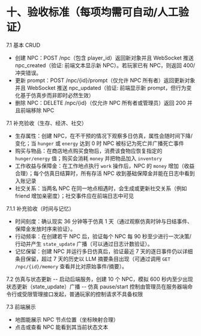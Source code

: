 # 十、验收标准（每项均需可自动/人工验证）

7.1 基本 CRUD
- 创建 NPC：POST /npc（包含 player_id）返回新对象并且 WebSocket 推送 npc_created（验证: 前端文本显示新 NPC）。若玩家已有 NPC，则返回 400/冲突错误。
- 更新 prompt：POST /npc/{id}/prompt（仅允许 NPC 所有者）返回更新对象并且 WebSocket 推送 npc_updated（验证: 前端显示新 prompt，但行为变化基于仿真步而非即时必然生效）
- 删除 NPC：DELETE /npc/{id}（仅允许 NPC 所有者或管理员）返回 200 并且前端移除 NPC

7.1 补充验收（生存、经济、社交）
- 生存属性：创建 NPC，在不干预的情况下观察多日仿真，属性会随时间下降/变化；当 `hunger` 或 `energy` 达到 0 时 NPC 被标记为死亡并广播死亡事件
- 购买与物品：在商店地点购买食物后，消费该食物应恢复指定的 `hunger/energy` 值；购买会消耗 `money` 并把物品加入 `inventory`
- 工作收益与保障金：在工作地点执行 `work` 操作后，NPC 的 `money` 增加（收益合理）；每个仿真日结算时，所有存活 NPC 收到基础保障金并能在日志中看到入账记录
- 社交关系：当两名 NPC 在同一地点相遇时，会生成或更新社交关系（例如 friend 增加亲密度）；社交事件应在前端日志中可见

7.1.1 补充验收（时间与记忆）
- 时间刻度：确认现实 36 分钟等于仿真 1 天（通过观察仿真时钟与日结事件、保障金发放时序来验证）。
- 行动频率：在创建若干 NPC 后，验证每个 NPC 每 90 秒至少进行一次决策/行动并产生 `state_update` 广播（可以通过日志计数验证）。
- 记忆保留：创建 NPC 并运行多日仿真后，验证最近 7 天的逐日事件仍以详细条目保留，超过 7 天的历史以 LLM 摘要条目出现（可通过调用 `GET /npc/{id}/memory` 查看并比对原始事件/摘要）。

7.2 仿真与状态更新
-- 启动后端服务，创建 10 个 NPC，模拟 600 秒内至少出现状态更新（state_update）广播
-- 仿真 pause/start 控制由管理员在服务器端命令行或受限管理接口发起，普通玩家的控制请求不具备权限

7.3 前端展示
- 地图能展示 NPC 节点位置（坐标映射合理）
- 点击或查看 NPC 能看到其当前状态文本
